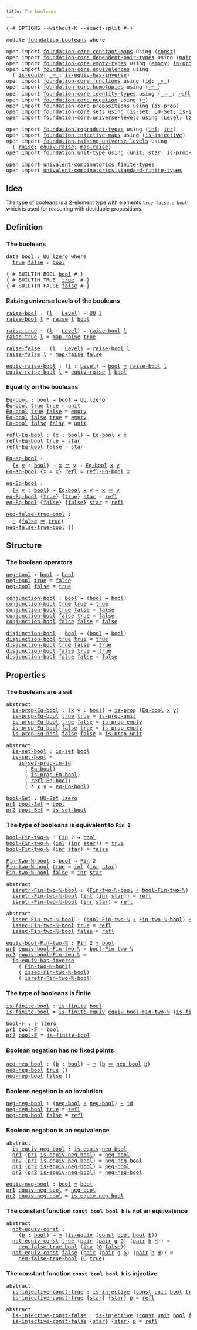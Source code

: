 ```yaml
---
title: The booleans
---
```


<pre class="Agda"><a id="38" class="Symbol">{-#</a> <a id="42" class="Keyword">OPTIONS</a> <a id="50" class="Pragma">--without-K</a> <a id="62" class="Pragma">--exact-split</a> <a id="76" class="Symbol">#-}</a>

<a id="81" class="Keyword">module</a> <a id="88" href="foundation.booleans.html" class="Module">foundation.booleans</a> <a id="108" class="Keyword">where</a>

<a id="115" class="Keyword">open</a> <a id="120" class="Keyword">import</a> <a id="127" href="foundation-core.constant-maps.html" class="Module">foundation-core.constant-maps</a> <a id="157" class="Keyword">using</a> <a id="163" class="Symbol">(</a><a id="164" href="foundation-core.constant-maps.html#216" class="Function">const</a><a id="169" class="Symbol">)</a>
<a id="171" class="Keyword">open</a> <a id="176" class="Keyword">import</a> <a id="183" href="foundation-core.dependent-pair-types.html" class="Module">foundation-core.dependent-pair-types</a> <a id="220" class="Keyword">using</a> <a id="226" class="Symbol">(</a><a id="227" href="foundation-core.dependent-pair-types.html#588" class="InductiveConstructor">pair</a><a id="231" class="Symbol">;</a> <a id="233" href="foundation-core.dependent-pair-types.html#605" class="Field">pr1</a><a id="236" class="Symbol">;</a> <a id="238" href="foundation-core.dependent-pair-types.html#617" class="Field">pr2</a><a id="241" class="Symbol">)</a>
<a id="243" class="Keyword">open</a> <a id="248" class="Keyword">import</a> <a id="255" href="foundation-core.empty-types.html" class="Module">foundation-core.empty-types</a> <a id="283" class="Keyword">using</a> <a id="289" class="Symbol">(</a><a id="290" href="foundation-core.empty-types.html#1057" class="Datatype">empty</a><a id="295" class="Symbol">;</a> <a id="297" href="foundation-core.empty-types.html#2377" class="Function">is-prop-empty</a><a id="310" class="Symbol">)</a>
<a id="312" class="Keyword">open</a> <a id="317" class="Keyword">import</a> <a id="324" href="foundation-core.equivalences.html" class="Module">foundation-core.equivalences</a> <a id="353" class="Keyword">using</a>
  <a id="361" class="Symbol">(</a> <a id="363" href="foundation-core.equivalences.html#1556" class="Function">is-equiv</a><a id="371" class="Symbol">;</a> <a id="373" href="foundation-core.equivalences.html#1621" class="Function Operator">_≃_</a><a id="376" class="Symbol">;</a> <a id="378" href="foundation-core.equivalences.html#3013" class="Function">is-equiv-has-inverse</a><a id="398" class="Symbol">)</a>
<a id="400" class="Keyword">open</a> <a id="405" class="Keyword">import</a> <a id="412" href="foundation-core.functions.html" class="Module">foundation-core.functions</a> <a id="438" class="Keyword">using</a> <a id="444" class="Symbol">(</a><a id="445" href="foundation-core.functions.html#322" class="Function">id</a><a id="447" class="Symbol">;</a> <a id="449" href="foundation-core.functions.html#420" class="Function Operator">_∘_</a><a id="452" class="Symbol">)</a>
<a id="454" class="Keyword">open</a> <a id="459" class="Keyword">import</a> <a id="466" href="foundation-core.homotopies.html" class="Module">foundation-core.homotopies</a> <a id="493" class="Keyword">using</a> <a id="499" class="Symbol">(</a><a id="500" href="foundation-core.homotopies.html#1249" class="Function Operator">_~_</a><a id="503" class="Symbol">)</a>
<a id="505" class="Keyword">open</a> <a id="510" class="Keyword">import</a> <a id="517" href="foundation-core.identity-types.html" class="Module">foundation-core.identity-types</a> <a id="548" class="Keyword">using</a> <a id="554" class="Symbol">(</a><a id="555" href="foundation-core.identity-types.html#1865" class="Function Operator">_＝_</a><a id="558" class="Symbol">;</a> <a id="560" href="foundation-core.identity-types.html#1820" class="InductiveConstructor">refl</a><a id="564" class="Symbol">;</a> <a id="566" href="foundation-core.identity-types.html#2729" class="Function">inv</a><a id="569" class="Symbol">)</a>
<a id="571" class="Keyword">open</a> <a id="576" class="Keyword">import</a> <a id="583" href="foundation-core.negation.html" class="Module">foundation-core.negation</a> <a id="608" class="Keyword">using</a> <a id="614" class="Symbol">(</a><a id="615" href="foundation-core.negation.html#465" class="Function">¬</a><a id="616" class="Symbol">)</a>
<a id="618" class="Keyword">open</a> <a id="623" class="Keyword">import</a> <a id="630" href="foundation-core.propositions.html" class="Module">foundation-core.propositions</a> <a id="659" class="Keyword">using</a> <a id="665" class="Symbol">(</a><a id="666" href="foundation-core.propositions.html#1309" class="Function">is-prop</a><a id="673" class="Symbol">)</a>
<a id="675" class="Keyword">open</a> <a id="680" class="Keyword">import</a> <a id="687" href="foundation-core.sets.html" class="Module">foundation-core.sets</a> <a id="708" class="Keyword">using</a> <a id="714" class="Symbol">(</a><a id="715" href="foundation-core.sets.html#1113" class="Function">is-set</a><a id="721" class="Symbol">;</a> <a id="723" href="foundation-core.sets.html#1190" class="Function">UU-Set</a><a id="729" class="Symbol">;</a> <a id="731" href="foundation-core.sets.html#2789" class="Function">is-set-prop-in-id</a><a id="748" class="Symbol">)</a>
<a id="750" class="Keyword">open</a> <a id="755" class="Keyword">import</a> <a id="762" href="foundation-core.universe-levels.html" class="Module">foundation-core.universe-levels</a> <a id="794" class="Keyword">using</a> <a id="800" class="Symbol">(</a><a id="801" href="Agda.Primitive.html#597" class="Postulate">Level</a><a id="806" class="Symbol">;</a> <a id="808" href="Agda.Primitive.html#764" class="Primitive">lzero</a><a id="813" class="Symbol">;</a> <a id="815" href="foundation-core.universe-levels.html#235" class="Primitive">UU</a><a id="817" class="Symbol">)</a>

<a id="820" class="Keyword">open</a> <a id="825" class="Keyword">import</a> <a id="832" href="foundation.coproduct-types.html" class="Module">foundation.coproduct-types</a> <a id="859" class="Keyword">using</a> <a id="865" class="Symbol">(</a><a id="866" href="foundation.coproduct-types.html#1249" class="InductiveConstructor">inl</a><a id="869" class="Symbol">;</a> <a id="871" href="foundation.coproduct-types.html#1267" class="InductiveConstructor">inr</a><a id="874" class="Symbol">)</a>
<a id="876" class="Keyword">open</a> <a id="881" class="Keyword">import</a> <a id="888" href="foundation.injective-maps.html" class="Module">foundation.injective-maps</a> <a id="914" class="Keyword">using</a> <a id="920" class="Symbol">(</a><a id="921" href="foundation.injective-maps.html#1453" class="Function">is-injective</a><a id="933" class="Symbol">)</a>
<a id="935" class="Keyword">open</a> <a id="940" class="Keyword">import</a> <a id="947" href="foundation.raising-universe-levels.html" class="Module">foundation.raising-universe-levels</a> <a id="982" class="Keyword">using</a>
  <a id="990" class="Symbol">(</a> <a id="992" href="foundation.raising-universe-levels.html#973" class="Datatype">raise</a><a id="997" class="Symbol">;</a> <a id="999" href="foundation.raising-universe-levels.html#1550" class="Function">equiv-raise</a><a id="1010" class="Symbol">;</a> <a id="1012" href="foundation.raising-universe-levels.html#1038" class="InductiveConstructor">map-raise</a><a id="1021" class="Symbol">)</a>
<a id="1023" class="Keyword">open</a> <a id="1028" class="Keyword">import</a> <a id="1035" href="foundation.unit-type.html" class="Module">foundation.unit-type</a> <a id="1056" class="Keyword">using</a> <a id="1062" class="Symbol">(</a><a id="1063" href="foundation.unit-type.html#1084" class="Datatype">unit</a><a id="1067" class="Symbol">;</a> <a id="1069" href="foundation.unit-type.html#1108" class="InductiveConstructor">star</a><a id="1073" class="Symbol">;</a> <a id="1075" href="foundation.unit-type.html#2898" class="Function">is-prop-unit</a><a id="1087" class="Symbol">)</a>

<a id="1090" class="Keyword">open</a> <a id="1095" class="Keyword">import</a> <a id="1102" href="univalent-combinatorics.finite-types.html" class="Module">univalent-combinatorics.finite-types</a>
<a id="1139" class="Keyword">open</a> <a id="1144" class="Keyword">import</a> <a id="1151" href="univalent-combinatorics.standard-finite-types.html" class="Module">univalent-combinatorics.standard-finite-types</a>
</pre>
## Idea

The type of booleans is a 2-element type with elements `true false : bool`, which is used for reasoning with decidable propositions.

## Definition

### The booleans

<pre class="Agda"><a id="1386" class="Keyword">data</a> <a id="bool"></a><a id="1391" href="foundation.booleans.html#1391" class="Datatype">bool</a> <a id="1396" class="Symbol">:</a> <a id="1398" href="foundation-core.universe-levels.html#235" class="Primitive">UU</a> <a id="1401" href="Agda.Primitive.html#764" class="Primitive">lzero</a> <a id="1407" class="Keyword">where</a>
  <a id="bool.true"></a><a id="1415" href="foundation.booleans.html#1415" class="InductiveConstructor">true</a> <a id="bool.false"></a><a id="1420" href="foundation.booleans.html#1420" class="InductiveConstructor">false</a> <a id="1426" class="Symbol">:</a> <a id="1428" href="foundation.booleans.html#1391" class="Datatype">bool</a>

<a id="1434" class="Symbol">{-#</a> <a id="1438" class="Keyword">BUILTIN</a> <a id="1446" class="Keyword">BOOL</a> <a id="1451" href="foundation.booleans.html#1391" class="Datatype">bool</a> <a id="1456" class="Symbol">#-}</a>
<a id="1460" class="Symbol">{-#</a> <a id="1464" class="Keyword">BUILTIN</a> <a id="1472" class="Keyword">TRUE</a>  <a id="1478" href="foundation.booleans.html#1415" class="InductiveConstructor">true</a>  <a id="1484" class="Symbol">#-}</a>
<a id="1488" class="Symbol">{-#</a> <a id="1492" class="Keyword">BUILTIN</a> <a id="1500" class="Keyword">FALSE</a> <a id="1506" href="foundation.booleans.html#1420" class="InductiveConstructor">false</a> <a id="1512" class="Symbol">#-}</a>
</pre>
### Raising universe levels of the booleans

<pre class="Agda"><a id="raise-bool"></a><a id="1574" href="foundation.booleans.html#1574" class="Function">raise-bool</a> <a id="1585" class="Symbol">:</a> <a id="1587" class="Symbol">(</a><a id="1588" href="foundation.booleans.html#1588" class="Bound">l</a> <a id="1590" class="Symbol">:</a> <a id="1592" href="Agda.Primitive.html#597" class="Postulate">Level</a><a id="1597" class="Symbol">)</a> <a id="1599" class="Symbol">→</a> <a id="1601" href="foundation-core.universe-levels.html#235" class="Primitive">UU</a> <a id="1604" href="foundation.booleans.html#1588" class="Bound">l</a>
<a id="1606" href="foundation.booleans.html#1574" class="Function">raise-bool</a> <a id="1617" href="foundation.booleans.html#1617" class="Bound">l</a> <a id="1619" class="Symbol">=</a> <a id="1621" href="foundation.raising-universe-levels.html#973" class="Datatype">raise</a> <a id="1627" href="foundation.booleans.html#1617" class="Bound">l</a> <a id="1629" href="foundation.booleans.html#1391" class="Datatype">bool</a>

<a id="raise-true"></a><a id="1635" href="foundation.booleans.html#1635" class="Function">raise-true</a> <a id="1646" class="Symbol">:</a> <a id="1648" class="Symbol">(</a><a id="1649" href="foundation.booleans.html#1649" class="Bound">l</a> <a id="1651" class="Symbol">:</a> <a id="1653" href="Agda.Primitive.html#597" class="Postulate">Level</a><a id="1658" class="Symbol">)</a> <a id="1660" class="Symbol">→</a> <a id="1662" href="foundation.booleans.html#1574" class="Function">raise-bool</a> <a id="1673" href="foundation.booleans.html#1649" class="Bound">l</a>
<a id="1675" href="foundation.booleans.html#1635" class="Function">raise-true</a> <a id="1686" href="foundation.booleans.html#1686" class="Bound">l</a> <a id="1688" class="Symbol">=</a> <a id="1690" href="foundation.raising-universe-levels.html#1038" class="InductiveConstructor">map-raise</a> <a id="1700" href="foundation.booleans.html#1415" class="InductiveConstructor">true</a>

<a id="raise-false"></a><a id="1706" href="foundation.booleans.html#1706" class="Function">raise-false</a> <a id="1718" class="Symbol">:</a> <a id="1720" class="Symbol">(</a><a id="1721" href="foundation.booleans.html#1721" class="Bound">l</a> <a id="1723" class="Symbol">:</a> <a id="1725" href="Agda.Primitive.html#597" class="Postulate">Level</a><a id="1730" class="Symbol">)</a> <a id="1732" class="Symbol">→</a> <a id="1734" href="foundation.booleans.html#1574" class="Function">raise-bool</a> <a id="1745" href="foundation.booleans.html#1721" class="Bound">l</a>
<a id="1747" href="foundation.booleans.html#1706" class="Function">raise-false</a> <a id="1759" href="foundation.booleans.html#1759" class="Bound">l</a> <a id="1761" class="Symbol">=</a> <a id="1763" href="foundation.raising-universe-levels.html#1038" class="InductiveConstructor">map-raise</a> <a id="1773" href="foundation.booleans.html#1420" class="InductiveConstructor">false</a>

<a id="equiv-raise-bool"></a><a id="1780" href="foundation.booleans.html#1780" class="Function">equiv-raise-bool</a> <a id="1797" class="Symbol">:</a> <a id="1799" class="Symbol">(</a><a id="1800" href="foundation.booleans.html#1800" class="Bound">l</a> <a id="1802" class="Symbol">:</a> <a id="1804" href="Agda.Primitive.html#597" class="Postulate">Level</a><a id="1809" class="Symbol">)</a> <a id="1811" class="Symbol">→</a> <a id="1813" href="foundation.booleans.html#1391" class="Datatype">bool</a> <a id="1818" href="foundation-core.equivalences.html#1621" class="Function Operator">≃</a> <a id="1820" href="foundation.booleans.html#1574" class="Function">raise-bool</a> <a id="1831" href="foundation.booleans.html#1800" class="Bound">l</a>
<a id="1833" href="foundation.booleans.html#1780" class="Function">equiv-raise-bool</a> <a id="1850" href="foundation.booleans.html#1850" class="Bound">l</a> <a id="1852" class="Symbol">=</a> <a id="1854" href="foundation.raising-universe-levels.html#1550" class="Function">equiv-raise</a> <a id="1866" href="foundation.booleans.html#1850" class="Bound">l</a> <a id="1868" href="foundation.booleans.html#1391" class="Datatype">bool</a>
</pre>
### Equality on the booleans

<pre class="Agda"><a id="Eq-bool"></a><a id="1916" href="foundation.booleans.html#1916" class="Function">Eq-bool</a> <a id="1924" class="Symbol">:</a> <a id="1926" href="foundation.booleans.html#1391" class="Datatype">bool</a> <a id="1931" class="Symbol">→</a> <a id="1933" href="foundation.booleans.html#1391" class="Datatype">bool</a> <a id="1938" class="Symbol">→</a> <a id="1940" href="foundation-core.universe-levels.html#235" class="Primitive">UU</a> <a id="1943" href="Agda.Primitive.html#764" class="Primitive">lzero</a>
<a id="1949" href="foundation.booleans.html#1916" class="Function">Eq-bool</a> <a id="1957" href="foundation.booleans.html#1415" class="InductiveConstructor">true</a> <a id="1962" href="foundation.booleans.html#1415" class="InductiveConstructor">true</a> <a id="1967" class="Symbol">=</a> <a id="1969" href="foundation.unit-type.html#1084" class="Datatype">unit</a>
<a id="1974" href="foundation.booleans.html#1916" class="Function">Eq-bool</a> <a id="1982" href="foundation.booleans.html#1415" class="InductiveConstructor">true</a> <a id="1987" href="foundation.booleans.html#1420" class="InductiveConstructor">false</a> <a id="1993" class="Symbol">=</a> <a id="1995" href="foundation-core.empty-types.html#1057" class="Datatype">empty</a>
<a id="2001" href="foundation.booleans.html#1916" class="Function">Eq-bool</a> <a id="2009" href="foundation.booleans.html#1420" class="InductiveConstructor">false</a> <a id="2015" href="foundation.booleans.html#1415" class="InductiveConstructor">true</a> <a id="2020" class="Symbol">=</a> <a id="2022" href="foundation-core.empty-types.html#1057" class="Datatype">empty</a>
<a id="2028" href="foundation.booleans.html#1916" class="Function">Eq-bool</a> <a id="2036" href="foundation.booleans.html#1420" class="InductiveConstructor">false</a> <a id="2042" href="foundation.booleans.html#1420" class="InductiveConstructor">false</a> <a id="2048" class="Symbol">=</a> <a id="2050" href="foundation.unit-type.html#1084" class="Datatype">unit</a>

<a id="refl-Eq-bool"></a><a id="2056" href="foundation.booleans.html#2056" class="Function">refl-Eq-bool</a> <a id="2069" class="Symbol">:</a> <a id="2071" class="Symbol">(</a><a id="2072" href="foundation.booleans.html#2072" class="Bound">x</a> <a id="2074" class="Symbol">:</a> <a id="2076" href="foundation.booleans.html#1391" class="Datatype">bool</a><a id="2080" class="Symbol">)</a> <a id="2082" class="Symbol">→</a> <a id="2084" href="foundation.booleans.html#1916" class="Function">Eq-bool</a> <a id="2092" href="foundation.booleans.html#2072" class="Bound">x</a> <a id="2094" href="foundation.booleans.html#2072" class="Bound">x</a>
<a id="2096" href="foundation.booleans.html#2056" class="Function">refl-Eq-bool</a> <a id="2109" href="foundation.booleans.html#1415" class="InductiveConstructor">true</a> <a id="2114" class="Symbol">=</a> <a id="2116" href="foundation.unit-type.html#1108" class="InductiveConstructor">star</a>
<a id="2121" href="foundation.booleans.html#2056" class="Function">refl-Eq-bool</a> <a id="2134" href="foundation.booleans.html#1420" class="InductiveConstructor">false</a> <a id="2140" class="Symbol">=</a> <a id="2142" href="foundation.unit-type.html#1108" class="InductiveConstructor">star</a>

<a id="Eq-eq-bool"></a><a id="2148" href="foundation.booleans.html#2148" class="Function">Eq-eq-bool</a> <a id="2159" class="Symbol">:</a>
  <a id="2163" class="Symbol">{</a><a id="2164" href="foundation.booleans.html#2164" class="Bound">x</a> <a id="2166" href="foundation.booleans.html#2166" class="Bound">y</a> <a id="2168" class="Symbol">:</a> <a id="2170" href="foundation.booleans.html#1391" class="Datatype">bool</a><a id="2174" class="Symbol">}</a> <a id="2176" class="Symbol">→</a> <a id="2178" href="foundation.booleans.html#2164" class="Bound">x</a> <a id="2180" href="foundation-core.identity-types.html#1865" class="Function Operator">＝</a> <a id="2182" href="foundation.booleans.html#2166" class="Bound">y</a> <a id="2184" class="Symbol">→</a> <a id="2186" href="foundation.booleans.html#1916" class="Function">Eq-bool</a> <a id="2194" href="foundation.booleans.html#2164" class="Bound">x</a> <a id="2196" href="foundation.booleans.html#2166" class="Bound">y</a>
<a id="2198" href="foundation.booleans.html#2148" class="Function">Eq-eq-bool</a> <a id="2209" class="Symbol">{</a><a id="2210" class="Argument">x</a> <a id="2212" class="Symbol">=</a> <a id="2214" href="foundation.booleans.html#2214" class="Bound">x</a><a id="2215" class="Symbol">}</a> <a id="2217" href="foundation-core.identity-types.html#1820" class="InductiveConstructor">refl</a> <a id="2222" class="Symbol">=</a> <a id="2224" href="foundation.booleans.html#2056" class="Function">refl-Eq-bool</a> <a id="2237" href="foundation.booleans.html#2214" class="Bound">x</a>

<a id="eq-Eq-bool"></a><a id="2240" href="foundation.booleans.html#2240" class="Function">eq-Eq-bool</a> <a id="2251" class="Symbol">:</a>
  <a id="2255" class="Symbol">{</a><a id="2256" href="foundation.booleans.html#2256" class="Bound">x</a> <a id="2258" href="foundation.booleans.html#2258" class="Bound">y</a> <a id="2260" class="Symbol">:</a> <a id="2262" href="foundation.booleans.html#1391" class="Datatype">bool</a><a id="2266" class="Symbol">}</a> <a id="2268" class="Symbol">→</a> <a id="2270" href="foundation.booleans.html#1916" class="Function">Eq-bool</a> <a id="2278" href="foundation.booleans.html#2256" class="Bound">x</a> <a id="2280" href="foundation.booleans.html#2258" class="Bound">y</a> <a id="2282" class="Symbol">→</a> <a id="2284" href="foundation.booleans.html#2256" class="Bound">x</a> <a id="2286" href="foundation-core.identity-types.html#1865" class="Function Operator">＝</a> <a id="2288" href="foundation.booleans.html#2258" class="Bound">y</a>
<a id="2290" href="foundation.booleans.html#2240" class="Function">eq-Eq-bool</a> <a id="2301" class="Symbol">{</a><a id="2302" href="foundation.booleans.html#1415" class="InductiveConstructor">true</a><a id="2306" class="Symbol">}</a> <a id="2308" class="Symbol">{</a><a id="2309" href="foundation.booleans.html#1415" class="InductiveConstructor">true</a><a id="2313" class="Symbol">}</a> <a id="2315" href="foundation.unit-type.html#1108" class="InductiveConstructor">star</a> <a id="2320" class="Symbol">=</a> <a id="2322" href="foundation-core.identity-types.html#1820" class="InductiveConstructor">refl</a>
<a id="2327" href="foundation.booleans.html#2240" class="Function">eq-Eq-bool</a> <a id="2338" class="Symbol">{</a><a id="2339" href="foundation.booleans.html#1420" class="InductiveConstructor">false</a><a id="2344" class="Symbol">}</a> <a id="2346" class="Symbol">{</a><a id="2347" href="foundation.booleans.html#1420" class="InductiveConstructor">false</a><a id="2352" class="Symbol">}</a> <a id="2354" href="foundation.unit-type.html#1108" class="InductiveConstructor">star</a> <a id="2359" class="Symbol">=</a> <a id="2361" href="foundation-core.identity-types.html#1820" class="InductiveConstructor">refl</a>

<a id="neq-false-true-bool"></a><a id="2367" href="foundation.booleans.html#2367" class="Function">neq-false-true-bool</a> <a id="2387" class="Symbol">:</a>
  <a id="2391" href="foundation-core.negation.html#465" class="Function">¬</a> <a id="2393" class="Symbol">(</a><a id="2394" href="foundation.booleans.html#1420" class="InductiveConstructor">false</a> <a id="2400" href="foundation-core.identity-types.html#1865" class="Function Operator">＝</a> <a id="2402" href="foundation.booleans.html#1415" class="InductiveConstructor">true</a><a id="2406" class="Symbol">)</a>
<a id="2408" href="foundation.booleans.html#2367" class="Function">neq-false-true-bool</a> <a id="2428" class="Symbol">()</a>
</pre>
## Structure

### The boolean operators

<pre class="Agda"><a id="neg-bool"></a><a id="2485" href="foundation.booleans.html#2485" class="Function">neg-bool</a> <a id="2494" class="Symbol">:</a> <a id="2496" href="foundation.booleans.html#1391" class="Datatype">bool</a> <a id="2501" class="Symbol">→</a> <a id="2503" href="foundation.booleans.html#1391" class="Datatype">bool</a>
<a id="2508" href="foundation.booleans.html#2485" class="Function">neg-bool</a> <a id="2517" href="foundation.booleans.html#1415" class="InductiveConstructor">true</a> <a id="2522" class="Symbol">=</a> <a id="2524" href="foundation.booleans.html#1420" class="InductiveConstructor">false</a>
<a id="2530" href="foundation.booleans.html#2485" class="Function">neg-bool</a> <a id="2539" href="foundation.booleans.html#1420" class="InductiveConstructor">false</a> <a id="2545" class="Symbol">=</a> <a id="2547" href="foundation.booleans.html#1415" class="InductiveConstructor">true</a>

<a id="conjunction-bool"></a><a id="2553" href="foundation.booleans.html#2553" class="Function">conjunction-bool</a> <a id="2570" class="Symbol">:</a> <a id="2572" href="foundation.booleans.html#1391" class="Datatype">bool</a> <a id="2577" class="Symbol">→</a> <a id="2579" class="Symbol">(</a><a id="2580" href="foundation.booleans.html#1391" class="Datatype">bool</a> <a id="2585" class="Symbol">→</a> <a id="2587" href="foundation.booleans.html#1391" class="Datatype">bool</a><a id="2591" class="Symbol">)</a>
<a id="2593" href="foundation.booleans.html#2553" class="Function">conjunction-bool</a> <a id="2610" href="foundation.booleans.html#1415" class="InductiveConstructor">true</a> <a id="2615" href="foundation.booleans.html#1415" class="InductiveConstructor">true</a> <a id="2620" class="Symbol">=</a> <a id="2622" href="foundation.booleans.html#1415" class="InductiveConstructor">true</a>
<a id="2627" href="foundation.booleans.html#2553" class="Function">conjunction-bool</a> <a id="2644" href="foundation.booleans.html#1415" class="InductiveConstructor">true</a> <a id="2649" href="foundation.booleans.html#1420" class="InductiveConstructor">false</a> <a id="2655" class="Symbol">=</a> <a id="2657" href="foundation.booleans.html#1420" class="InductiveConstructor">false</a>
<a id="2663" href="foundation.booleans.html#2553" class="Function">conjunction-bool</a> <a id="2680" href="foundation.booleans.html#1420" class="InductiveConstructor">false</a> <a id="2686" href="foundation.booleans.html#1415" class="InductiveConstructor">true</a> <a id="2691" class="Symbol">=</a> <a id="2693" href="foundation.booleans.html#1420" class="InductiveConstructor">false</a>
<a id="2699" href="foundation.booleans.html#2553" class="Function">conjunction-bool</a> <a id="2716" href="foundation.booleans.html#1420" class="InductiveConstructor">false</a> <a id="2722" href="foundation.booleans.html#1420" class="InductiveConstructor">false</a> <a id="2728" class="Symbol">=</a> <a id="2730" href="foundation.booleans.html#1420" class="InductiveConstructor">false</a>

<a id="disjunction-bool"></a><a id="2737" href="foundation.booleans.html#2737" class="Function">disjunction-bool</a> <a id="2754" class="Symbol">:</a> <a id="2756" href="foundation.booleans.html#1391" class="Datatype">bool</a> <a id="2761" class="Symbol">→</a> <a id="2763" class="Symbol">(</a><a id="2764" href="foundation.booleans.html#1391" class="Datatype">bool</a> <a id="2769" class="Symbol">→</a> <a id="2771" href="foundation.booleans.html#1391" class="Datatype">bool</a><a id="2775" class="Symbol">)</a>
<a id="2777" href="foundation.booleans.html#2737" class="Function">disjunction-bool</a> <a id="2794" href="foundation.booleans.html#1415" class="InductiveConstructor">true</a> <a id="2799" href="foundation.booleans.html#1415" class="InductiveConstructor">true</a> <a id="2804" class="Symbol">=</a> <a id="2806" href="foundation.booleans.html#1415" class="InductiveConstructor">true</a>
<a id="2811" href="foundation.booleans.html#2737" class="Function">disjunction-bool</a> <a id="2828" href="foundation.booleans.html#1415" class="InductiveConstructor">true</a> <a id="2833" href="foundation.booleans.html#1420" class="InductiveConstructor">false</a> <a id="2839" class="Symbol">=</a> <a id="2841" href="foundation.booleans.html#1415" class="InductiveConstructor">true</a>
<a id="2846" href="foundation.booleans.html#2737" class="Function">disjunction-bool</a> <a id="2863" href="foundation.booleans.html#1420" class="InductiveConstructor">false</a> <a id="2869" href="foundation.booleans.html#1415" class="InductiveConstructor">true</a> <a id="2874" class="Symbol">=</a> <a id="2876" href="foundation.booleans.html#1415" class="InductiveConstructor">true</a>
<a id="2881" href="foundation.booleans.html#2737" class="Function">disjunction-bool</a> <a id="2898" href="foundation.booleans.html#1420" class="InductiveConstructor">false</a> <a id="2904" href="foundation.booleans.html#1420" class="InductiveConstructor">false</a> <a id="2910" class="Symbol">=</a> <a id="2912" href="foundation.booleans.html#1420" class="InductiveConstructor">false</a>
</pre>
## Properties

### The booleans are a set

<pre class="Agda"><a id="2974" class="Keyword">abstract</a>
  <a id="is-prop-Eq-bool"></a><a id="2985" href="foundation.booleans.html#2985" class="Function">is-prop-Eq-bool</a> <a id="3001" class="Symbol">:</a> <a id="3003" class="Symbol">(</a><a id="3004" href="foundation.booleans.html#3004" class="Bound">x</a> <a id="3006" href="foundation.booleans.html#3006" class="Bound">y</a> <a id="3008" class="Symbol">:</a> <a id="3010" href="foundation.booleans.html#1391" class="Datatype">bool</a><a id="3014" class="Symbol">)</a> <a id="3016" class="Symbol">→</a> <a id="3018" href="foundation-core.propositions.html#1309" class="Function">is-prop</a> <a id="3026" class="Symbol">(</a><a id="3027" href="foundation.booleans.html#1916" class="Function">Eq-bool</a> <a id="3035" href="foundation.booleans.html#3004" class="Bound">x</a> <a id="3037" href="foundation.booleans.html#3006" class="Bound">y</a><a id="3038" class="Symbol">)</a>
  <a id="3042" href="foundation.booleans.html#2985" class="Function">is-prop-Eq-bool</a> <a id="3058" href="foundation.booleans.html#1415" class="InductiveConstructor">true</a> <a id="3063" href="foundation.booleans.html#1415" class="InductiveConstructor">true</a> <a id="3068" class="Symbol">=</a> <a id="3070" href="foundation.unit-type.html#2898" class="Function">is-prop-unit</a>
  <a id="3085" href="foundation.booleans.html#2985" class="Function">is-prop-Eq-bool</a> <a id="3101" href="foundation.booleans.html#1415" class="InductiveConstructor">true</a> <a id="3106" href="foundation.booleans.html#1420" class="InductiveConstructor">false</a> <a id="3112" class="Symbol">=</a> <a id="3114" href="foundation-core.empty-types.html#2377" class="Function">is-prop-empty</a>
  <a id="3130" href="foundation.booleans.html#2985" class="Function">is-prop-Eq-bool</a> <a id="3146" href="foundation.booleans.html#1420" class="InductiveConstructor">false</a> <a id="3152" href="foundation.booleans.html#1415" class="InductiveConstructor">true</a> <a id="3157" class="Symbol">=</a> <a id="3159" href="foundation-core.empty-types.html#2377" class="Function">is-prop-empty</a>
  <a id="3175" href="foundation.booleans.html#2985" class="Function">is-prop-Eq-bool</a> <a id="3191" href="foundation.booleans.html#1420" class="InductiveConstructor">false</a> <a id="3197" href="foundation.booleans.html#1420" class="InductiveConstructor">false</a> <a id="3203" class="Symbol">=</a> <a id="3205" href="foundation.unit-type.html#2898" class="Function">is-prop-unit</a>

<a id="3219" class="Keyword">abstract</a>
  <a id="is-set-bool"></a><a id="3230" href="foundation.booleans.html#3230" class="Function">is-set-bool</a> <a id="3242" class="Symbol">:</a> <a id="3244" href="foundation-core.sets.html#1113" class="Function">is-set</a> <a id="3251" href="foundation.booleans.html#1391" class="Datatype">bool</a>
  <a id="3258" href="foundation.booleans.html#3230" class="Function">is-set-bool</a> <a id="3270" class="Symbol">=</a>
    <a id="3276" href="foundation-core.sets.html#2789" class="Function">is-set-prop-in-id</a>
      <a id="3300" class="Symbol">(</a> <a id="3302" href="foundation.booleans.html#1916" class="Function">Eq-bool</a><a id="3309" class="Symbol">)</a>
      <a id="3317" class="Symbol">(</a> <a id="3319" href="foundation.booleans.html#2985" class="Function">is-prop-Eq-bool</a><a id="3334" class="Symbol">)</a>
      <a id="3342" class="Symbol">(</a> <a id="3344" href="foundation.booleans.html#2056" class="Function">refl-Eq-bool</a><a id="3356" class="Symbol">)</a>
      <a id="3364" class="Symbol">(</a> <a id="3366" class="Symbol">λ</a> <a id="3368" href="foundation.booleans.html#3368" class="Bound">x</a> <a id="3370" href="foundation.booleans.html#3370" class="Bound">y</a> <a id="3372" class="Symbol">→</a> <a id="3374" href="foundation.booleans.html#2240" class="Function">eq-Eq-bool</a><a id="3384" class="Symbol">)</a>

<a id="bool-Set"></a><a id="3387" href="foundation.booleans.html#3387" class="Function">bool-Set</a> <a id="3396" class="Symbol">:</a> <a id="3398" href="foundation-core.sets.html#1190" class="Function">UU-Set</a> <a id="3405" href="Agda.Primitive.html#764" class="Primitive">lzero</a>
<a id="3411" href="foundation-core.dependent-pair-types.html#605" class="Field">pr1</a> <a id="3415" href="foundation.booleans.html#3387" class="Function">bool-Set</a> <a id="3424" class="Symbol">=</a> <a id="3426" href="foundation.booleans.html#1391" class="Datatype">bool</a>
<a id="3431" href="foundation-core.dependent-pair-types.html#617" class="Field">pr2</a> <a id="3435" href="foundation.booleans.html#3387" class="Function">bool-Set</a> <a id="3444" class="Symbol">=</a> <a id="3446" href="foundation.booleans.html#3230" class="Function">is-set-bool</a>
</pre>
### The type of booleans is equivalent to `Fin 2`

<pre class="Agda"><a id="bool-Fin-two-ℕ"></a><a id="3522" href="foundation.booleans.html#3522" class="Function">bool-Fin-two-ℕ</a> <a id="3537" class="Symbol">:</a> <a id="3539" href="univalent-combinatorics.standard-finite-types.html#2392" class="Function">Fin</a> <a id="3543" class="Number">2</a> <a id="3545" class="Symbol">→</a> <a id="3547" href="foundation.booleans.html#1391" class="Datatype">bool</a>
<a id="3552" href="foundation.booleans.html#3522" class="Function">bool-Fin-two-ℕ</a> <a id="3567" class="Symbol">(</a><a id="3568" href="foundation.coproduct-types.html#1249" class="InductiveConstructor">inl</a> <a id="3572" class="Symbol">(</a><a id="3573" href="foundation.coproduct-types.html#1267" class="InductiveConstructor">inr</a> <a id="3577" href="foundation.unit-type.html#1108" class="InductiveConstructor">star</a><a id="3581" class="Symbol">))</a> <a id="3584" class="Symbol">=</a> <a id="3586" href="foundation.booleans.html#1415" class="InductiveConstructor">true</a>
<a id="3591" href="foundation.booleans.html#3522" class="Function">bool-Fin-two-ℕ</a> <a id="3606" class="Symbol">(</a><a id="3607" href="foundation.coproduct-types.html#1267" class="InductiveConstructor">inr</a> <a id="3611" href="foundation.unit-type.html#1108" class="InductiveConstructor">star</a><a id="3615" class="Symbol">)</a> <a id="3617" class="Symbol">=</a> <a id="3619" href="foundation.booleans.html#1420" class="InductiveConstructor">false</a>

<a id="Fin-two-ℕ-bool"></a><a id="3626" href="foundation.booleans.html#3626" class="Function">Fin-two-ℕ-bool</a> <a id="3641" class="Symbol">:</a> <a id="3643" href="foundation.booleans.html#1391" class="Datatype">bool</a> <a id="3648" class="Symbol">→</a> <a id="3650" href="univalent-combinatorics.standard-finite-types.html#2392" class="Function">Fin</a> <a id="3654" class="Number">2</a>
<a id="3656" href="foundation.booleans.html#3626" class="Function">Fin-two-ℕ-bool</a> <a id="3671" href="foundation.booleans.html#1415" class="InductiveConstructor">true</a> <a id="3676" class="Symbol">=</a> <a id="3678" href="foundation.coproduct-types.html#1249" class="InductiveConstructor">inl</a> <a id="3682" class="Symbol">(</a><a id="3683" href="foundation.coproduct-types.html#1267" class="InductiveConstructor">inr</a> <a id="3687" href="foundation.unit-type.html#1108" class="InductiveConstructor">star</a><a id="3691" class="Symbol">)</a>
<a id="3693" href="foundation.booleans.html#3626" class="Function">Fin-two-ℕ-bool</a> <a id="3708" href="foundation.booleans.html#1420" class="InductiveConstructor">false</a> <a id="3714" class="Symbol">=</a> <a id="3716" href="foundation.coproduct-types.html#1267" class="InductiveConstructor">inr</a> <a id="3720" href="foundation.unit-type.html#1108" class="InductiveConstructor">star</a>

<a id="3726" class="Keyword">abstract</a>
  <a id="isretr-Fin-two-ℕ-bool"></a><a id="3737" href="foundation.booleans.html#3737" class="Function">isretr-Fin-two-ℕ-bool</a> <a id="3759" class="Symbol">:</a> <a id="3761" class="Symbol">(</a><a id="3762" href="foundation.booleans.html#3626" class="Function">Fin-two-ℕ-bool</a> <a id="3777" href="foundation-core.functions.html#420" class="Function Operator">∘</a> <a id="3779" href="foundation.booleans.html#3522" class="Function">bool-Fin-two-ℕ</a><a id="3793" class="Symbol">)</a> <a id="3795" href="foundation-core.homotopies.html#1249" class="Function Operator">~</a> <a id="3797" href="foundation-core.functions.html#322" class="Function">id</a>
  <a id="3802" href="foundation.booleans.html#3737" class="Function">isretr-Fin-two-ℕ-bool</a> <a id="3824" class="Symbol">(</a><a id="3825" href="foundation.coproduct-types.html#1249" class="InductiveConstructor">inl</a> <a id="3829" class="Symbol">(</a><a id="3830" href="foundation.coproduct-types.html#1267" class="InductiveConstructor">inr</a> <a id="3834" href="foundation.unit-type.html#1108" class="InductiveConstructor">star</a><a id="3838" class="Symbol">))</a> <a id="3841" class="Symbol">=</a> <a id="3843" href="foundation-core.identity-types.html#1820" class="InductiveConstructor">refl</a>
  <a id="3850" href="foundation.booleans.html#3737" class="Function">isretr-Fin-two-ℕ-bool</a> <a id="3872" class="Symbol">(</a><a id="3873" href="foundation.coproduct-types.html#1267" class="InductiveConstructor">inr</a> <a id="3877" href="foundation.unit-type.html#1108" class="InductiveConstructor">star</a><a id="3881" class="Symbol">)</a> <a id="3883" class="Symbol">=</a> <a id="3885" href="foundation-core.identity-types.html#1820" class="InductiveConstructor">refl</a>

<a id="3891" class="Keyword">abstract</a>
  <a id="issec-Fin-two-ℕ-bool"></a><a id="3902" href="foundation.booleans.html#3902" class="Function">issec-Fin-two-ℕ-bool</a> <a id="3923" class="Symbol">:</a> <a id="3925" class="Symbol">(</a><a id="3926" href="foundation.booleans.html#3522" class="Function">bool-Fin-two-ℕ</a> <a id="3941" href="foundation-core.functions.html#420" class="Function Operator">∘</a> <a id="3943" href="foundation.booleans.html#3626" class="Function">Fin-two-ℕ-bool</a><a id="3957" class="Symbol">)</a> <a id="3959" href="foundation-core.homotopies.html#1249" class="Function Operator">~</a> <a id="3961" href="foundation-core.functions.html#322" class="Function">id</a>
  <a id="3966" href="foundation.booleans.html#3902" class="Function">issec-Fin-two-ℕ-bool</a> <a id="3987" href="foundation.booleans.html#1415" class="InductiveConstructor">true</a> <a id="3992" class="Symbol">=</a> <a id="3994" href="foundation-core.identity-types.html#1820" class="InductiveConstructor">refl</a>
  <a id="4001" href="foundation.booleans.html#3902" class="Function">issec-Fin-two-ℕ-bool</a> <a id="4022" href="foundation.booleans.html#1420" class="InductiveConstructor">false</a> <a id="4028" class="Symbol">=</a> <a id="4030" href="foundation-core.identity-types.html#1820" class="InductiveConstructor">refl</a>

<a id="equiv-bool-Fin-two-ℕ"></a><a id="4036" href="foundation.booleans.html#4036" class="Function">equiv-bool-Fin-two-ℕ</a> <a id="4057" class="Symbol">:</a> <a id="4059" href="univalent-combinatorics.standard-finite-types.html#2392" class="Function">Fin</a> <a id="4063" class="Number">2</a> <a id="4065" href="foundation-core.equivalences.html#1621" class="Function Operator">≃</a> <a id="4067" href="foundation.booleans.html#1391" class="Datatype">bool</a>
<a id="4072" href="foundation-core.dependent-pair-types.html#605" class="Field">pr1</a> <a id="4076" href="foundation.booleans.html#4036" class="Function">equiv-bool-Fin-two-ℕ</a> <a id="4097" class="Symbol">=</a> <a id="4099" href="foundation.booleans.html#3522" class="Function">bool-Fin-two-ℕ</a>
<a id="4114" href="foundation-core.dependent-pair-types.html#617" class="Field">pr2</a> <a id="4118" href="foundation.booleans.html#4036" class="Function">equiv-bool-Fin-two-ℕ</a> <a id="4139" class="Symbol">=</a>
  <a id="4143" href="foundation-core.equivalences.html#3013" class="Function">is-equiv-has-inverse</a>
    <a id="4168" class="Symbol">(</a> <a id="4170" href="foundation.booleans.html#3626" class="Function">Fin-two-ℕ-bool</a><a id="4184" class="Symbol">)</a>
    <a id="4190" class="Symbol">(</a> <a id="4192" href="foundation.booleans.html#3902" class="Function">issec-Fin-two-ℕ-bool</a><a id="4212" class="Symbol">)</a>
    <a id="4218" class="Symbol">(</a> <a id="4220" href="foundation.booleans.html#3737" class="Function">isretr-Fin-two-ℕ-bool</a><a id="4241" class="Symbol">)</a>
</pre>
### The type of booleans is finite

<pre class="Agda"><a id="is-finite-bool"></a><a id="4292" href="foundation.booleans.html#4292" class="Function">is-finite-bool</a> <a id="4307" class="Symbol">:</a> <a id="4309" href="univalent-combinatorics.finite-types.html#4139" class="Function">is-finite</a> <a id="4319" href="foundation.booleans.html#1391" class="Datatype">bool</a>
<a id="4324" href="foundation.booleans.html#4292" class="Function">is-finite-bool</a> <a id="4339" class="Symbol">=</a> <a id="4341" href="univalent-combinatorics.finite-types.html#6036" class="Function">is-finite-equiv</a> <a id="4357" href="foundation.booleans.html#4036" class="Function">equiv-bool-Fin-two-ℕ</a> <a id="4378" class="Symbol">(</a><a id="4379" href="univalent-combinatorics.finite-types.html#8841" class="Function">is-finite-Fin</a> <a id="4393" class="Number">2</a><a id="4394" class="Symbol">)</a>

<a id="bool-𝔽"></a><a id="4397" href="foundation.booleans.html#4397" class="Function">bool-𝔽</a> <a id="4404" class="Symbol">:</a> <a id="4406" href="univalent-combinatorics.finite-types.html#4550" class="Function">𝔽</a> <a id="4408" href="Agda.Primitive.html#764" class="Primitive">lzero</a>
<a id="4414" href="foundation-core.dependent-pair-types.html#605" class="Field">pr1</a> <a id="4418" href="foundation.booleans.html#4397" class="Function">bool-𝔽</a> <a id="4425" class="Symbol">=</a> <a id="4427" href="foundation.booleans.html#1391" class="Datatype">bool</a>
<a id="4432" href="foundation-core.dependent-pair-types.html#617" class="Field">pr2</a> <a id="4436" href="foundation.booleans.html#4397" class="Function">bool-𝔽</a> <a id="4443" class="Symbol">=</a> <a id="4445" href="foundation.booleans.html#4292" class="Function">is-finite-bool</a>
</pre>
### Boolean negation has no fixed points

<pre class="Agda"><a id="neq-neg-bool"></a><a id="4515" href="foundation.booleans.html#4515" class="Function">neq-neg-bool</a> <a id="4528" class="Symbol">:</a> <a id="4530" class="Symbol">(</a><a id="4531" href="foundation.booleans.html#4531" class="Bound">b</a> <a id="4533" class="Symbol">:</a> <a id="4535" href="foundation.booleans.html#1391" class="Datatype">bool</a><a id="4539" class="Symbol">)</a> <a id="4541" class="Symbol">→</a> <a id="4543" href="foundation-core.negation.html#465" class="Function">¬</a> <a id="4545" class="Symbol">(</a><a id="4546" href="foundation.booleans.html#4531" class="Bound">b</a> <a id="4548" href="foundation-core.identity-types.html#1865" class="Function Operator">＝</a> <a id="4550" href="foundation.booleans.html#2485" class="Function">neg-bool</a> <a id="4559" href="foundation.booleans.html#4531" class="Bound">b</a><a id="4560" class="Symbol">)</a>
<a id="4562" href="foundation.booleans.html#4515" class="Function">neq-neg-bool</a> <a id="4575" href="foundation.booleans.html#1415" class="InductiveConstructor">true</a> <a id="4580" class="Symbol">()</a>
<a id="4583" href="foundation.booleans.html#4515" class="Function">neq-neg-bool</a> <a id="4596" href="foundation.booleans.html#1420" class="InductiveConstructor">false</a> <a id="4602" class="Symbol">()</a>
</pre>
### Boolean negation is an involution

<pre class="Agda"><a id="neg-neg-bool"></a><a id="4657" href="foundation.booleans.html#4657" class="Function">neg-neg-bool</a> <a id="4670" class="Symbol">:</a> <a id="4672" class="Symbol">(</a><a id="4673" href="foundation.booleans.html#2485" class="Function">neg-bool</a> <a id="4682" href="foundation-core.functions.html#420" class="Function Operator">∘</a> <a id="4684" href="foundation.booleans.html#2485" class="Function">neg-bool</a><a id="4692" class="Symbol">)</a> <a id="4694" href="foundation-core.homotopies.html#1249" class="Function Operator">~</a> <a id="4696" href="foundation-core.functions.html#322" class="Function">id</a>
<a id="4699" href="foundation.booleans.html#4657" class="Function">neg-neg-bool</a> <a id="4712" href="foundation.booleans.html#1415" class="InductiveConstructor">true</a> <a id="4717" class="Symbol">=</a> <a id="4719" href="foundation-core.identity-types.html#1820" class="InductiveConstructor">refl</a>
<a id="4724" href="foundation.booleans.html#4657" class="Function">neg-neg-bool</a> <a id="4737" href="foundation.booleans.html#1420" class="InductiveConstructor">false</a> <a id="4743" class="Symbol">=</a> <a id="4745" href="foundation-core.identity-types.html#1820" class="InductiveConstructor">refl</a>
</pre>
### Boolean negation is an equivalence

<pre class="Agda"><a id="4803" class="Keyword">abstract</a>
  <a id="is-equiv-neg-bool"></a><a id="4814" href="foundation.booleans.html#4814" class="Function">is-equiv-neg-bool</a> <a id="4832" class="Symbol">:</a> <a id="4834" href="foundation-core.equivalences.html#1556" class="Function">is-equiv</a> <a id="4843" href="foundation.booleans.html#2485" class="Function">neg-bool</a>
  <a id="4854" href="foundation-core.dependent-pair-types.html#605" class="Field">pr1</a> <a id="4858" class="Symbol">(</a><a id="4859" href="foundation-core.dependent-pair-types.html#605" class="Field">pr1</a> <a id="4863" href="foundation.booleans.html#4814" class="Function">is-equiv-neg-bool</a><a id="4880" class="Symbol">)</a> <a id="4882" class="Symbol">=</a> <a id="4884" href="foundation.booleans.html#2485" class="Function">neg-bool</a>
  <a id="4895" href="foundation-core.dependent-pair-types.html#617" class="Field">pr2</a> <a id="4899" class="Symbol">(</a><a id="4900" href="foundation-core.dependent-pair-types.html#605" class="Field">pr1</a> <a id="4904" href="foundation.booleans.html#4814" class="Function">is-equiv-neg-bool</a><a id="4921" class="Symbol">)</a> <a id="4923" class="Symbol">=</a> <a id="4925" href="foundation.booleans.html#4657" class="Function">neg-neg-bool</a>
  <a id="4940" href="foundation-core.dependent-pair-types.html#605" class="Field">pr1</a> <a id="4944" class="Symbol">(</a><a id="4945" href="foundation-core.dependent-pair-types.html#617" class="Field">pr2</a> <a id="4949" href="foundation.booleans.html#4814" class="Function">is-equiv-neg-bool</a><a id="4966" class="Symbol">)</a> <a id="4968" class="Symbol">=</a> <a id="4970" href="foundation.booleans.html#2485" class="Function">neg-bool</a>
  <a id="4981" href="foundation-core.dependent-pair-types.html#617" class="Field">pr2</a> <a id="4985" class="Symbol">(</a><a id="4986" href="foundation-core.dependent-pair-types.html#617" class="Field">pr2</a> <a id="4990" href="foundation.booleans.html#4814" class="Function">is-equiv-neg-bool</a><a id="5007" class="Symbol">)</a> <a id="5009" class="Symbol">=</a> <a id="5011" href="foundation.booleans.html#4657" class="Function">neg-neg-bool</a>

<a id="equiv-neg-bool"></a><a id="5025" href="foundation.booleans.html#5025" class="Function">equiv-neg-bool</a> <a id="5040" class="Symbol">:</a> <a id="5042" href="foundation.booleans.html#1391" class="Datatype">bool</a> <a id="5047" href="foundation-core.equivalences.html#1621" class="Function Operator">≃</a> <a id="5049" href="foundation.booleans.html#1391" class="Datatype">bool</a>
<a id="5054" href="foundation-core.dependent-pair-types.html#605" class="Field">pr1</a> <a id="5058" href="foundation.booleans.html#5025" class="Function">equiv-neg-bool</a> <a id="5073" class="Symbol">=</a> <a id="5075" href="foundation.booleans.html#2485" class="Function">neg-bool</a>
<a id="5084" href="foundation-core.dependent-pair-types.html#617" class="Field">pr2</a> <a id="5088" href="foundation.booleans.html#5025" class="Function">equiv-neg-bool</a> <a id="5103" class="Symbol">=</a> <a id="5105" href="foundation.booleans.html#4814" class="Function">is-equiv-neg-bool</a>
</pre>
### The constant function `const bool bool b` is not an equivalence

<pre class="Agda"><a id="5205" class="Keyword">abstract</a>
  <a id="not-equiv-const"></a><a id="5216" href="foundation.booleans.html#5216" class="Function">not-equiv-const</a> <a id="5232" class="Symbol">:</a>
    <a id="5238" class="Symbol">(</a><a id="5239" href="foundation.booleans.html#5239" class="Bound">b</a> <a id="5241" class="Symbol">:</a> <a id="5243" href="foundation.booleans.html#1391" class="Datatype">bool</a><a id="5247" class="Symbol">)</a> <a id="5249" class="Symbol">→</a> <a id="5251" href="foundation-core.negation.html#465" class="Function">¬</a> <a id="5253" class="Symbol">(</a><a id="5254" href="foundation-core.equivalences.html#1556" class="Function">is-equiv</a> <a id="5263" class="Symbol">(</a><a id="5264" href="foundation-core.constant-maps.html#216" class="Function">const</a> <a id="5270" href="foundation.booleans.html#1391" class="Datatype">bool</a> <a id="5275" href="foundation.booleans.html#1391" class="Datatype">bool</a> <a id="5280" href="foundation.booleans.html#5239" class="Bound">b</a><a id="5281" class="Symbol">))</a>
  <a id="5286" href="foundation.booleans.html#5216" class="Function">not-equiv-const</a> <a id="5302" href="foundation.booleans.html#1415" class="InductiveConstructor">true</a> <a id="5307" class="Symbol">(</a><a id="5308" href="foundation-core.dependent-pair-types.html#588" class="InductiveConstructor">pair</a> <a id="5313" class="Symbol">(</a><a id="5314" href="foundation-core.dependent-pair-types.html#588" class="InductiveConstructor">pair</a> <a id="5319" href="foundation.booleans.html#5319" class="Bound">g</a> <a id="5321" href="foundation.booleans.html#5321" class="Bound">G</a><a id="5322" class="Symbol">)</a> <a id="5324" class="Symbol">(</a><a id="5325" href="foundation-core.dependent-pair-types.html#588" class="InductiveConstructor">pair</a> <a id="5330" href="foundation.booleans.html#5330" class="Bound">h</a> <a id="5332" href="foundation.booleans.html#5332" class="Bound">H</a><a id="5333" class="Symbol">))</a> <a id="5336" class="Symbol">=</a>
    <a id="5342" href="foundation.booleans.html#2367" class="Function">neq-false-true-bool</a> <a id="5362" class="Symbol">(</a><a id="5363" href="foundation-core.identity-types.html#2729" class="Function">inv</a> <a id="5367" class="Symbol">(</a><a id="5368" href="foundation.booleans.html#5321" class="Bound">G</a> <a id="5370" href="foundation.booleans.html#1420" class="InductiveConstructor">false</a><a id="5375" class="Symbol">))</a>
  <a id="5380" href="foundation.booleans.html#5216" class="Function">not-equiv-const</a> <a id="5396" href="foundation.booleans.html#1420" class="InductiveConstructor">false</a> <a id="5402" class="Symbol">(</a><a id="5403" href="foundation-core.dependent-pair-types.html#588" class="InductiveConstructor">pair</a> <a id="5408" class="Symbol">(</a><a id="5409" href="foundation-core.dependent-pair-types.html#588" class="InductiveConstructor">pair</a> <a id="5414" href="foundation.booleans.html#5414" class="Bound">g</a> <a id="5416" href="foundation.booleans.html#5416" class="Bound">G</a><a id="5417" class="Symbol">)</a> <a id="5419" class="Symbol">(</a><a id="5420" href="foundation-core.dependent-pair-types.html#588" class="InductiveConstructor">pair</a> <a id="5425" href="foundation.booleans.html#5425" class="Bound">h</a> <a id="5427" href="foundation.booleans.html#5427" class="Bound">H</a><a id="5428" class="Symbol">))</a> <a id="5431" class="Symbol">=</a>
    <a id="5437" href="foundation.booleans.html#2367" class="Function">neq-false-true-bool</a> <a id="5457" class="Symbol">(</a><a id="5458" href="foundation.booleans.html#5416" class="Bound">G</a> <a id="5460" href="foundation.booleans.html#1415" class="InductiveConstructor">true</a><a id="5464" class="Symbol">)</a>
</pre>
### The constant function `const bool bool b` is injective

<pre class="Agda"><a id="5539" class="Keyword">abstract</a>
  <a id="is-injective-const-true"></a><a id="5550" href="foundation.booleans.html#5550" class="Function">is-injective-const-true</a> <a id="5574" class="Symbol">:</a> <a id="5576" href="foundation.injective-maps.html#1453" class="Function">is-injective</a> <a id="5589" class="Symbol">(</a><a id="5590" href="foundation-core.constant-maps.html#216" class="Function">const</a> <a id="5596" href="foundation.unit-type.html#1084" class="Datatype">unit</a> <a id="5601" href="foundation.booleans.html#1391" class="Datatype">bool</a> <a id="5606" href="foundation.booleans.html#1415" class="InductiveConstructor">true</a><a id="5610" class="Symbol">)</a>
  <a id="5614" href="foundation.booleans.html#5550" class="Function">is-injective-const-true</a> <a id="5638" class="Symbol">{</a><a id="5639" href="foundation.unit-type.html#1108" class="InductiveConstructor">star</a><a id="5643" class="Symbol">}</a> <a id="5645" class="Symbol">{</a><a id="5646" href="foundation.unit-type.html#1108" class="InductiveConstructor">star</a><a id="5650" class="Symbol">}</a> <a id="5652" href="foundation.booleans.html#5652" class="Bound">p</a> <a id="5654" class="Symbol">=</a> <a id="5656" href="foundation-core.identity-types.html#1820" class="InductiveConstructor">refl</a>

<a id="5662" class="Keyword">abstract</a>
  <a id="is-injective-const-false"></a><a id="5673" href="foundation.booleans.html#5673" class="Function">is-injective-const-false</a> <a id="5698" class="Symbol">:</a> <a id="5700" href="foundation.injective-maps.html#1453" class="Function">is-injective</a> <a id="5713" class="Symbol">(</a><a id="5714" href="foundation-core.constant-maps.html#216" class="Function">const</a> <a id="5720" href="foundation.unit-type.html#1084" class="Datatype">unit</a> <a id="5725" href="foundation.booleans.html#1391" class="Datatype">bool</a> <a id="5730" href="foundation.booleans.html#1420" class="InductiveConstructor">false</a><a id="5735" class="Symbol">)</a>
  <a id="5739" href="foundation.booleans.html#5673" class="Function">is-injective-const-false</a> <a id="5764" class="Symbol">{</a><a id="5765" href="foundation.unit-type.html#1108" class="InductiveConstructor">star</a><a id="5769" class="Symbol">}</a> <a id="5771" class="Symbol">{</a><a id="5772" href="foundation.unit-type.html#1108" class="InductiveConstructor">star</a><a id="5776" class="Symbol">}</a> <a id="5778" href="foundation.booleans.html#5778" class="Bound">p</a> <a id="5780" class="Symbol">=</a> <a id="5782" href="foundation-core.identity-types.html#1820" class="InductiveConstructor">refl</a>
</pre>